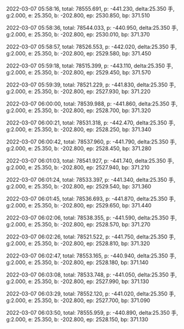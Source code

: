 2022-03-07 05:58:16, total: 78555.691, p: -441.230, delta:25.350 手, g:2.000, e: 25.350, b: -202.800, ep: 2530.850, bp: 371.510

2022-03-07 05:58:36, total: 78544.033, p: -440.950, delta:25.350 手, g:2.000, e: 25.350, b: -202.800, ep: 2530.010, bp: 371.370

2022-03-07 05:58:57, total: 78526.553, p: -442.020, delta:25.350 手, g:2.000, e: 25.350, b: -202.800, ep: 2529.580, bp: 371.450

2022-03-07 05:59:18, total: 78515.399, p: -443.110, delta:25.350 手, g:2.000, e: 25.350, b: -202.800, ep: 2529.450, bp: 371.570

2022-03-07 05:59:39, total: 78521.229, p: -441.830, delta:25.350 手, g:2.000, e: 25.350, b: -202.800, ep: 2527.930, bp: 371.220

2022-03-07 06:00:00, total: 78539.988, p: -441.860, delta:25.350 手, g:2.000, e: 25.350, b: -202.800, ep: 2528.700, bp: 371.320

2022-03-07 06:00:21, total: 78531.318, p: -442.470, delta:25.350 手, g:2.000, e: 25.350, b: -202.800, ep: 2528.250, bp: 371.340

2022-03-07 06:00:42, total: 78537.960, p: -441.790, delta:25.350 手, g:2.000, e: 25.350, b: -202.800, ep: 2528.450, bp: 371.280

2022-03-07 06:01:03, total: 78541.927, p: -441.740, delta:25.350 手, g:2.000, e: 25.350, b: -202.800, ep: 2527.940, bp: 371.210

2022-03-07 06:01:24, total: 78533.397, p: -441.340, delta:25.350 手, g:2.000, e: 25.350, b: -202.800, ep: 2529.540, bp: 371.360

2022-03-07 06:01:45, total: 78536.693, p: -441.870, delta:25.350 手, g:2.000, e: 25.350, b: -202.800, ep: 2529.650, bp: 371.440

2022-03-07 06:02:06, total: 78538.355, p: -441.590, delta:25.350 手, g:2.000, e: 25.350, b: -202.800, ep: 2528.570, bp: 371.270

2022-03-07 06:02:26, total: 78521.522, p: -441.750, delta:25.350 手, g:2.000, e: 25.350, b: -202.800, ep: 2528.810, bp: 371.320

2022-03-07 06:02:47, total: 78553.165, p: -440.940, delta:25.350 手, g:2.000, e: 25.350, b: -202.800, ep: 2528.180, bp: 371.140

2022-03-07 06:03:08, total: 78533.748, p: -441.050, delta:25.350 手, g:2.000, e: 25.350, b: -202.800, ep: 2527.990, bp: 371.130

2022-03-07 06:03:29, total: 78552.120, p: -441.020, delta:25.350 手, g:2.000, e: 25.350, b: -202.800, ep: 2527.700, bp: 371.090

2022-03-07 06:03:50, total: 78555.959, p: -440.890, delta:25.350 手, g:2.000, e: 25.350, b: -202.800, ep: 2528.150, bp: 371.130